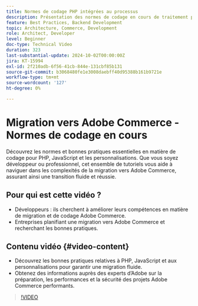 ```yaml
---
title: Normes de codage PHP intégrées au processus
description: Présentation des normes de codage en cours de traitement pour la migration vers Adobe Commerce, couvrant PHP, JavaScript et les bonnes pratiques relatives aux personnalisations.
feature: Best Practices, Backend Development
topic: Architecture, Commerce, Development
role: Architect, Developer
level: Beginner
doc-type: Technical Video
duration: 323
last-substantial-update: 2024-10-02T00:00:00Z
jira: KT-15994
exl-id: 2f210adb-6f56-41cb-844e-131cbf85b131
source-git-commit: b3068480fe1e3008daebff40d95388b161b9721e
workflow-type: tm+mt
source-wordcount: '127'
ht-degree: 0%

---
```


# Migration vers Adobe Commerce - Normes de codage en cours

Découvrez les normes et bonnes pratiques essentielles en matière de codage pour PHP, JavaScript et les personnalisations. Que vous soyez développeur ou professionnel, cet ensemble de tutoriels vous aide à naviguer dans les complexités de la migration vers Adobe Commerce, assurant ainsi une transition fluide et réussie.

## Pour qui est cette vidéo ?

* Développeurs : ils cherchent à améliorer leurs compétences en matière de migration et de codage Adobe Commerce.
* Entreprises planifiant une migration vers Adobe Commerce et recherchant les bonnes pratiques.

## Contenu vidéo {#video-content}

* Découvrez les bonnes pratiques relatives à PHP, JavaScript et aux personnalisations pour garantir une migration fluide.
* Obtenez des informations auprès des experts d’Adobe sur la préparation, les performances et la sécurité des projets Adobe Commerce performants.

>[!VIDEO](https://video.tv.adobe.com/v/3434859?learn=on&enablevpops&captions=fre_fr)

